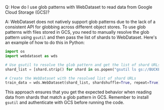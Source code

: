 Q: How do I use glob patterns with WebDataset to read data from Google Cloud Storage (GCS)?

A: WebDataset does not natively support glob patterns due to the lack of a consistent API for globbing across different object stores. To use glob patterns with files stored in GCS, you need to manually resolve the glob pattern using `gsutil` and then pass the list of shards to WebDataset. Here's an example of how to do this in Python:

```Python
import os
import webdataset as wds

# Use gsutil to resolve the glob pattern and get the list of shard URLs
shard_list = [shard.strip() for shard in os.popen("gsutil ls gs://BUCKET/PATH/training_*.tar").readlines()]

# Create the WebDataset with the resolved list of shard URLs
train_data = wds.WebDataset(shard_list, shardshuffle=True, repeat=True)
```

This approach ensures that you get the expected behavior when reading data from shards that match a glob pattern in GCS. Remember to install `gsutil` and authenticate with GCS before running the code.
